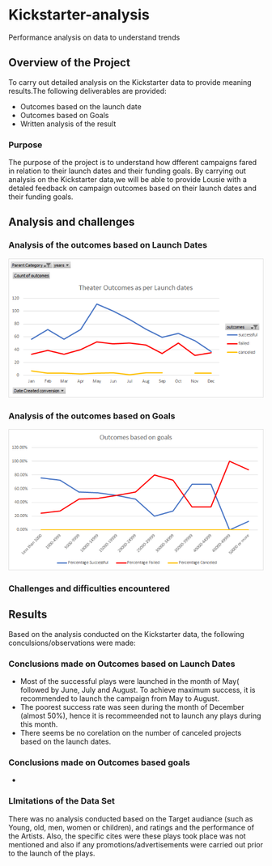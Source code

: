 # Kickstarter-analysis
Performance analysis on data to understand trends
## Overview of the Project
To carry out detailed analysis on the Kickstarter data to provide meaning results.The following deliverables are provided:
- Outcomes based on the launch date
- Outcomes based on Goals
- Written analysis of the result
### Purpose
The purpose of the project is to understand how dfferent campaigns fared in relation to their launch dates and their funding goals. By carrying out analysis on the Kickstarter data,we will be able to provide Lousie with a detaled feedback on campaign outcomes based on their launch dates and their funding goals. 
## Analysis and challenges

### Analysis of the outcomes based on Launch Dates
![Theater_outcomes_vs_launch](https://github.com/Manishthapa2022/Kickstarter-analysis/blob/main/Resources/Theater_outcomes_vs_launch.png)

### Analysis of the outcomes based on Goals
![Outcomes_vs_goals](https://github.com/Manishthapa2022/Kickstarter-analysis/blob/main/Resources/Outcomes_vs_goals.png)

### Challenges and difficulties encountered
## Results
Based on the analysis conducted on the Kickstarter data, the following conculsions/observations were made:
### Conclusions made on Outcomes based on Launch Dates 
- Most of the successful plays were launched in the month of May( followed by June, July and August. To achieve maximum success, it is recommended to launch the campaign from May to August.  
- The poorest success rate was seen during the month of December (almost 50%), hence it is recommeended not to launch any plays during this month. 
- There seems be no corelation on the number of canceled projects based on the launch dates. 
### Conclusions made on Outcomes based goals
* 

### LImitations of the Data Set
There was no analysis conducted based on the Target audiance (such as Young, old, men, women or children), and ratings and the performance of the Artists. Also, the specific cites were these plays took place was not mentioned and also if any promotions/advertisements were carried out prior to the launch of the plays. 
###
